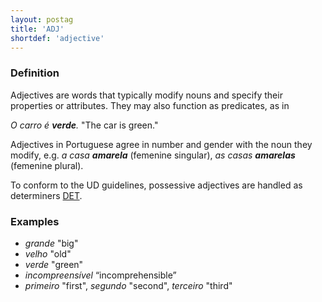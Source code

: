 ```yaml
---
layout: postag
title: 'ADJ'
shortdef: 'adjective'
---
```


### Definition

Adjectives are words that typically modify nouns and specify their properties or attributes. They may also function as predicates, as in

_O carro é <b>verde</b>._ "The car is green."

Adjectives in Portuguese agree in number and gender with the noun they modify, e.g. _a casa <b>amarela</b>_ (femenine singular), _as casas <b>amarelas</b>_ (femenine plural).

<!--The class of adjectives in Portuguese UD also includes _ordinal numbers_ and _participial adjectives_, both behaving as adjectives morphologically and syntactically. Note that _participles_ are word forms that may share properties and usage of adjectives and verbs. Depending on context, they may be classified as either [VERB]() or ADJ. 

commented it since I think participial adjectives are always marked as verb in the newest corpora.

-->

To conform to the UD guidelines, possessive adjectives are handled as determiners [DET]().

### Examples

* _grande_ "big"
* _velho_ "old"
* _verde_ "green"
* _incompreensível_ “incomprehensible”
* _primeiro_ "first", _segundo_ "second", _terceiro_ "third"
<!-- Interlanguage links updated Po lis 14 15:34:28 CET 2022 -->

